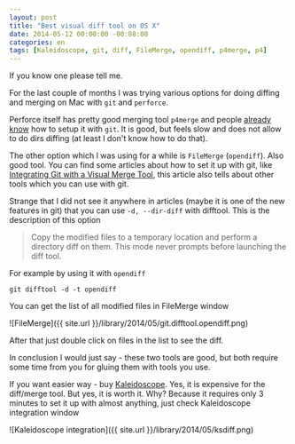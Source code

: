 ```yaml
---
layout: post
title: "Best visual diff tool on OS X"
date: 2014-05-12 00:00:00 -00:08:00
categories: en
tags: [Kaleidoscope, git, diff, FileMerge, opendiff, p4merge, p4]
---
```


If you know one please tell me.

For the last couple of months I was trying various options for doing diffing and merging on Mac with `git` and `perforce`.

Perforce itself has pretty good merging tool `p4merge` and people [already know](http://pempek.net/articles/2014/04/18/git-p4merge/) how to setup it with `git`. It is good, but feels slow and does not allow to do dirs diffing (at least I don't know how to do that).

The other option which I was using for a while is `FileMerge` (`opendiff`). Also good tool. You can find some articles about how to set it up with git, like [Integrating Git with a Visual Merge Tool](http://gitguru.com/2009/02/22/integrating-git-with-a-visual-merge-tool/), this article also tells about other tools which you can use with git. 

Strange that I did not see it anywhere in articles (maybe it is one of the new features in git) that you can use `-d, --dir-diff` with difftool. This is the description of this option

>  Copy the modified files to a temporary location and perform a directory diff on them. This mode never prompts before launching the diff tool.

For example by using it with `opendiff`

```
git difftool -d -t opendiff
```

You can get the list of all modified files in FileMerge window

![FileMerge]({{ site.url }}/library/2014/05/git.difftool.opendiff.png)

After that just double click on files in the list to see the diff. 

In conclusion I would just say - these two tools are good, but both require some time from you for gluing them with tools you use. 

If you want easier way - buy [Kaleidoscope](http://www.kaleidoscopeapp.com). Yes, it is expensive for the diff/merge tool. But yes, it is worth it. Why? Because it requires only 3 minutes to set it up with almost anything, just check Kaleidoscope integration window

![Kaleidoscope integration]({{ site.url }}/library/2014/05/ksdiff.png)